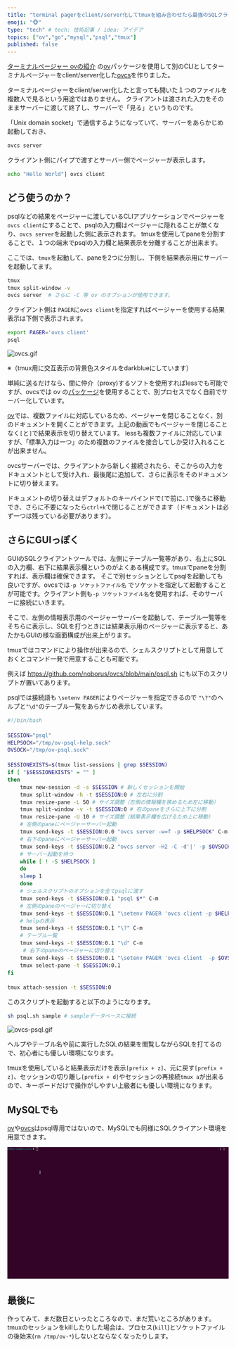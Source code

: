 ```yaml
---
title: "terminal pagerをclient/server化してtmuxを組み合わせたら最強のSQLクライアントになった"
emoji: "🐵"
type: "tech" # tech: 技術記事 / idea: アイデア
topics: ["ov","go","mysql","psql","tmux"]
published: false
---
```


[ターミナルページャー ovの紹介](https://zenn.dev/noborus/articles/2b1087a1274cf41c4c0a) の[ov](https://github.com/noborus/ov/)パッケージを使用して別のCLIとしてターミナルページャーをclient/server化した[ovcs](https://github.com/noborus/ovcs/)を作りました。

ターミナルページャーをclient/server化したと言っても開いた１つのファイルを複数人で見るという用途ではありません。
クライアントは渡された入力をそのままサーバーに渡して終了し、サーバーで「見る」というものです。

「Unix domain socket」で通信するようになっていて、サーバーをあらかじめ起動しておき、

```sh
ovcs server
```

クライアント側にパイプで渡すとサーバー側でページャーが表示します。

```sh
echo "Hello World"| ovcs client
```

## どう使うのか？

psqlなどの結果をページャーに渡しているCLIアプリケーションでページャーを`ovcs client`にすることで、psqlの入力欄はページャーに隠れることが無くなり、`ovcs server`を起動した側に表示されます。
tmuxを使用してpaneを分割することで、１つの端末でpsqlの入力欄と結果表示を分離することが出来ます。

ここでは、`tmux`を起動して、paneを2つに分割し、下側を結果表示用にサーバーを起動してます。

```sh
tmux
tmux split-window -v
ovcs server  # さらに -C 等 ov のオプションが使用できます。
```

クライアント側は `PAGER`に`ovcs client`を指定すればページャーを使用する結果表示は下側で表示されます。

```sh
export PAGER='ovcs client'
psql
```

![ovcs.gif](https://raw.githubusercontent.com/noborus/ovcs/master/docs/ovcs.gif)

※（tmux用に交互表示の背景色スタイルをdarkblueにしています）

単純に送るだけなら、間に仲介（proxy)するソフトを使用すればlessでも可能ですが、ovcsでは ov の[パッケージ](https://pkg.go.dev/github.com/noborus/ov/oviewer)を使用することで、別プロセスでなく自前でサーバー化しています。

[ov](https://zenn.dev/noborus/articles/2b1087a1274cf41c4c0a)では、複数ファイルに対応しているため、ページャーを閉じることなく、別のドキュメントを開くことができます。上記の動画でもページャーを閉じることなく`[`と`]`で結果表示を切り替えています。
lessも複数ファイルに対応していますが、「標準入力は一つ」のため複数のファイルを接合してしか受け入れることが出来ません。

ovcsサーバーでは、クライアントから新しく接続されたら、そこからの入力をドキュメントとして受け入れ、最後尾に追加して、さらに表示をそのドキュメントに切り替えます。

ドキュメントの切り替えはデフォルトのキーバインドで`[`で前に、`]`で後ろに移動でき、さらに不要になったら`ctrl+k`で閉じることができます（ドキュメントは必ず一つは残っている必要があります）。

## さらにGUIっぽく

GUIのSQLクライアントツールでは、左側にテーブル一覧等があり、右上にSQLの入力欄、右下に結果表示欄というのがよくある構成です。tmuxでpaneを分割すれば、表示欄は確保できます。
そこで別セッションとしてpsqlを起動しても良いですが、ovcsでは`-p ソケットファイル名` でソケットを指定して起動することが可能です。クライアント側も`-p ソケットファイル名`を使用すれば、そのサーバーに接続にいきます。

そこで、左側の情報表示用のページャーサーバーを起動して、テーブル一覧等をそちらに表示し、SQLを打つときには結果表示用のページャーに表示すると、あたかもGUIの様な画面構成が出来上がります。

tmuxではコマンドにより操作が出来るので、シェルスクリプトとして用意しておくとコマンド一発で用意することも可能です。

例えば https://github.com/noborus/ovcs/blob/main/psql.sh にも以下のスクリプトが置いてあります。

psqlでは接続語も `\setenv PAGER`によりページャーを指定できるので `"\?"`のヘルプと`"\d"`のテーブル一覧をあらかじめ表示しています。

```sh
#!/bin/bash

SESSION="psql"
HELPSOCK="/tmp/ov-psql-help.sock"
OVSOCK="/tmp/ov-psql.sock"

SESSIONEXISTS=$(tmux list-sessions | grep $SESSION)
if [ "$SESSIONEXISTS" = "" ]
then
    tmux new-session -d -s $SESSION # 新しくセッションを開始
    tmux split-window -h -t $SESSION:0 # 左右に分割
    tmux resize-pane -L 50 # サイズ調整（左側の情報欄を狭めるため左に移動）
    tmux split-window -v -t $SESSION:0 # 右のpaneをさらに上下に分割
    tmux resize-pane -U 10 # サイズ調整（結果表示欄を広げるため上に移動）
    # 左側のpaneにページャーサーバー起動
    tmux send-keys -t $SESSION:0.0 "ovcs server -w=f -p $HELPSOCK" C-m 
    # 右下のpaneにページャーサーバー起動
    tmux send-keys -t $SESSION:0.2 "ovcs server -H2 -C -d'|' -p $OVSOCK" C-m
    # サーバー起動を待つ
    while [ ! -S $HELPSOCK ]
    do
	sleep 1
    done
    # シェルスクリプトのオプションを全てpsqlに渡す
    tmux send-keys -t $SESSION:0.1 "psql $*" C-m  
    # 左側のpaneのページャーに切り替え
    tmux send-keys -t $SESSION:0.1 "\setenv PAGER 'ovcs client -p $HELPSOCK'" C-m 
    # helpの表示
    tmux send-keys -t $SESSION:0.1 "\?" C-m
    # テーブル一覧  
    tmux send-keys -t $SESSION:0.1 "\d" C-m
     # 右下のpaneのページャーに切り替え
    tmux send-keys -t $SESSION:0.1 "\setenv PAGER 'ovcs client  -p $OVSOCK'" C-m 
    tmux select-pane -t $SESSION:0.1
fi

tmux attach-session -t $SESSION:0
```

このスクリプトを起動すると以下のようになります。

```sh
sh psql.sh sample # sampleデータベースに接続
```

![ovcs-psql.gif](https://raw.githubusercontent.com/noborus/ovcs/master/docs/ovcs-psql.gif)

ヘルプやテーブル名や前に実行したSQLの結果を閲覧しながらSQLを打てるので、初心者にも優しい環境になります。

tmuxを使用していると結果表示だけを表示`[prefix + z]`、元に戻す`[prefix + z]`、セッションの切り離し`[prefix + d]`やセッションの再接続`tmux a`が出来るので、キーボードだけで操作がしやすい上級者にも優しい環境になります。

## MySQLでも

[ov](https://github.com/noborus/ov/)や[ovcs](https://github.com/noborus/ovcs/)はpsql専用ではないので、MySQLでも同様にSQLクライアント環境を用意できます。

![ovcs-mysql.gif](https://raw.githubusercontent.com/noborus/ovcs/master/docs/ovcs-mysql.gif)

## 最後に

作ってみて、まだ数日といったところなので、まだ荒いところがあります。
tmuxのセッションをkillしたりした場合は、プロセス(`kill`)とソケットファイルの後始末(`rm /tmp/ov-*`)しないとならなくなったりします。